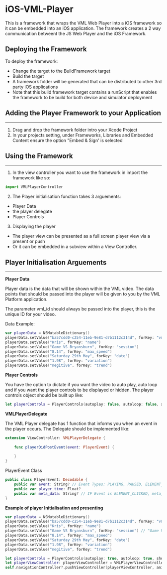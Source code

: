 # iOS-VML-Player

This is a framework that wraps the VML Web Player into a iOS framework so it can be embedded into an iOS application. The framework creates a 2 way communication betweent the JS Web Player and the iOS Framework.

## Deploying the Framework 

To deploy the framework:
  * Change the target to the BuildFramework target
  * Build the target
  * A framework folder will be generated that can be distributed to other 3rd party iOS applications
  * Note that this build framework target contains a runScript that enables the framework to be build for both device and simulator deployment 
  
  


## Adding the Player Framework to your Application

---

1. Drag and drop the framework folder intro your Xcode Project
2. In your projects setting, under Frameworks, Libraries and Embedded Content ensure the option "Embed & Sign' is selected 

## Using the Framework

---

1. In the view controller you want to use the framework in import the framework like so:

```jsx
import VMLPlayerController
```

2. The Player initialisation function takes 3 arguements:

- Player Data
- the player delegate
- Player Controls

3. Displaying the player

- The player view can be presented as a full screen player view via a present or push
- Or it can be embedded in a subview within a View Controller.

## Player Initialisation Arguements

---

**Player Data**

Player data is the data that will be shown within the VML video. The data points that should be passed into the player will be given to you by the VML Platform application. 

The parameter vml_id should always be passed into the player, this is the unique ID for your video. 

Data Example:

```swift
var playerData = NSMutableDictionary()
playerData.setValue("ba57cdd0-c254-11eb-9e81-d7b1112c314d", forKey: "vml_id")
playerData.setValue("Kris", forKey: "name")
playerData.setValue("Game VS Bryansburn", forKey: "session") 
playerData.setValue("8.14", forKey: "max_speed")
playerData.setValue("Saturday 29th May", forKey: "date")
playerData.setValue("1.98", forKey: "variation")
playerData.setValue("negitive", forKey: "trend")
```

**Player Controls**

You have the option to dictate if you want the video to auto play, auto loop and if you want the player controls to be displayed or hidden. The player controls object should be built up like:

```swift
let playerControls = PlayerControls(autoplay: false, autoloop: false, showPlayerControls: true)
```

**VMLPlayerDelegate**

The VML Player delegate has 1 function that informs you when an event in the player occurs. The Delegate should be implemented like:

```swift
extension ViewController: VMLPlayerDelegate {
    
    func playerDidPostEvent(event: PlayerEvent) {        
        
    }
}
```

PlayerEvent Class

```swift
public class PlayerEvent: Decodable {
    public var event: String? // Event Types: PLAYING, PAUSED, ELEMENT_CLICKED, COMPLETE, READY
    public var player_time: Float?
    public var meta_data: String? // IF Event is ELEMENT_CLICKED, meta_data = the Element ID that was clicked
}
```

**Example of player Initialisation and presenting**

```swift
var playerData = NSMutableDictionary()
playerData.setValue("ba57cdd0-c254-11eb-9e81-d7b1112c314d", forKey: "vml_id")
playerData.setValue("Kris", forKey: "name")
playerData.setValue("Game VS Bryansburn", forKey: "session") // "Game VS Newry City"
playerData.setValue("8.14", forKey: "max_speed")
playerData.setValue("Saturday 29th May", forKey: "date")
playerData.setValue("1.98", forKey: "variation")
playerData.setValue("negitive", forKey: "trend")

let playerControls = PlayerControls(autoplay: true, autoloop: true, showPlayerControls: false)
let playerViewController: playerViewController = VMLPlayerViewController(withData: playerData, delegate: self, playerControls: playerControls)
self.navigationController?.pushViewController(playerViewController, animated: true)
```
